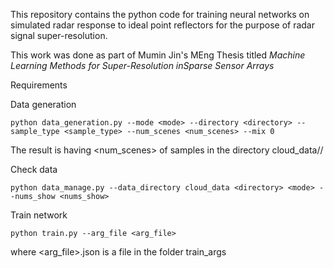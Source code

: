 This repository contains the python code for training neural networks on simulated radar response to ideal point reflectors for the purpose of radar signal super-resolution. 

This work was done as part of Mumin Jin's MEng Thesis titled *Machine Learning Methods for Super-Resolution inSparse Sensor Arrays*

Requirements

Data generation
```
python data_generation.py --mode <mode> --directory <directory> --sample_type <sample_type> --num_scenes <num_scenes> --mix 0
```
The result is having <num_scenes> of samples in the directory cloud_data/<directory>/<mode>

Check data
```
python data_manage.py --data_directory cloud_data <directory> <mode> --nums_show <nums_show>
```

Train network
```
python train.py --arg_file <arg_file>
```
where <arg_file>.json is a file in the folder train_args
